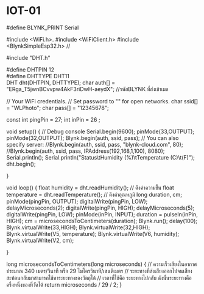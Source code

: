 # IOT-01
#define BLYNK_PRINT Serial

#include <WiFi.h>.
#include <WiFiClient.h>
#include <BlynkSimpleEsp32.h> // 

#include "DHT.h"

#define DHTPIN 12  
#define DHTTYPE DHT11  
DHT dht(DHTPIN, DHTTYPE);
char auth[] = "ERga_T5jwnBCvvpw4AkF3riDwH-aeydX"; //รหัสBLYNK ที่ส่งเข้าเมล

// Your WiFi credentials.
// Set password to "" for open networks.
char ssid[] = "WLPhoto";
char pass[] = "12345678";

const int pingPin = 27;
int inPin = 26 ;

void setup()
{
  // Debug console
  Serial.begin(9600);
  pinMode(33,OUTPUT);
  pinMode(32,OUTPUT); 
  Blynk.begin(auth, ssid, pass);
  // You can also specify server:
  //Blynk.begin(auth, ssid, pass, "blynk-cloud.com", 80);
  //Blynk.begin(auth, ssid, pass, IPAddress(192,168,1,100), 8080);
  Serial.println();
  Serial.println("Status\tHumidity (%)\tTemperature (C)\t(F)");
  dht.begin();


}

void loop()
{
  float humidity = dht.readHumidity(); // ดึงค่าความชื้น
  float temperature = dht.readTemperature(); // ดึงค่าอุณหภูมิ
  long duration, cm;
  pinMode(pingPin, OUTPUT);
  digitalWrite(pingPin, LOW);
  delayMicroseconds(2);
  digitalWrite(pingPin, HIGH);
  delayMicroseconds(5);
  digitalWrite(pingPin, LOW);
  pinMode(inPin, INPUT);
  duration = pulseIn(inPin, HIGH);
  cm = microsecondsToCentimeters(duration);
  Blynk.run();
  delay(100);
  Blynk.virtualWrite(33,HIGH);
  Blynk.virtualWrite(32,HIGH);
  Blynk.virtualWrite(V5, temperature);
  Blynk.virtualWrite(V6, humidity);
  Blynk.virtualWrite(V2, cm);

}

long microsecondsToCentimeters(long microseconds)
{
// ความเร็วเสียงในอากาศประมาณ 340 เมตร/วินาที หรือ 29 ไมโครวินาที/เซนติเมตร
// ระยะทางที่ส่งเสียงออกไปจนเสียงสะท้อนกลับมาสามารถใช้หาระยะทางของวัตถุได้
// เวลาที่ใช้คือ ระยะทางไปกลับ ดังนั้นระยะทางคือ ครึ่งหนึ่งของที่วัดได้
return microseconds / 29 / 2;
}
